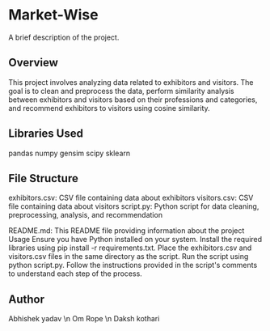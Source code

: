 # Market-Wise
A brief description of the project.

## Overview
This project involves analyzing data related to exhibitors and visitors. The goal is to clean and preprocess the data, perform similarity analysis between exhibitors and visitors based on their professions and categories, and recommend exhibitors to visitors using cosine similarity.

## Libraries Used
pandas
numpy
gensim
scipy
sklearn
## File Structure
exhibitors.csv: CSV file containing data about exhibitors
visitors.csv: CSV file containing data about visitors
script.py: Python script for data cleaning, preprocessing, analysis, and recommendation

README.md: This README file providing information about the project
Usage
Ensure you have Python installed on your system.
Install the required libraries using pip install -r requirements.txt.
Place the exhibitors.csv and visitors.csv files in the same directory as the script.
Run the script using python script.py.
Follow the instructions provided in the script's comments to understand each step of the process.
## Author
Abhishek yadav \n
Om Rope \n
Daksh kothari
